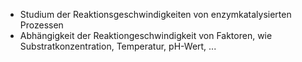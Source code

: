 - Studium der Reaktionsgeschwindigkeiten von enzymkatalysierten Prozessen 
- Abhängigkeit der Reaktiongeschwindigkeit von Faktoren, wie Substratkonzentration, Temperatur, pH-Wert, ...